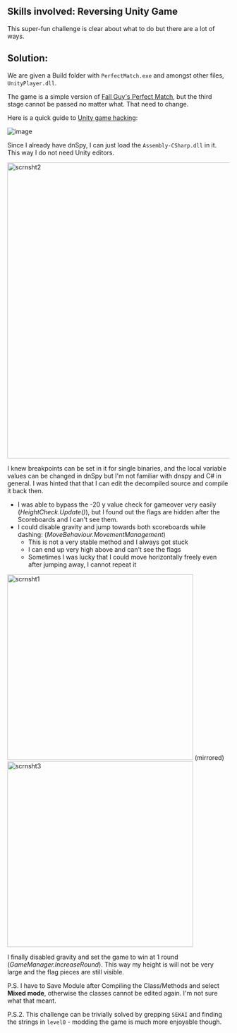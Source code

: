 ## Skills involved: Reversing Unity Game

This super-fun challenge is clear about what to do but there are a lot of ways.

## Solution:

We are given a Build folder with `PerfectMatch.exe` and amongst other files, `UnityPlayer.dll`.

The game is a simple version of [Fall Guy's Perfect Match](https://www.youtube.com/watch?v=edifg0uMzxU), but the third stage cannot be passed no matter what. That need to change.

Here is a quick guide to [Unity game hacking](https://github.com/imadr/Unity-game-hacking):

![image](https://user-images.githubusercontent.com/114584910/193578847-0ae7cdc3-4f15-4e7a-82ee-9497c4ccbcbe.png)

Since I already have dnSpy, I can just load the `Assembly-CSharp.dll` in it. This way I do not need Unity editors.

<img width="671" alt="scrnsht2" src="https://user-images.githubusercontent.com/114584910/193580797-5e4197c5-f4c5-4cd4-8bc2-ddd9068e1e7b.png">

I knew breakpoints can be set in it for single binaries, and the local variable values can be changed in dnSpy but I'm not familiar with dnspy and C# in general. I was hinted that that I can edit the decompiled source and compile it back then.

- I was able to bypass the -20 y value check for gameover very easily (*HeightCheck.Update()*), but I found out the flags are hidden after the Scoreboards and I can't see them.
- I could disable gravity and jump towards both scoreboards while dashing: (*MoveBehaviour.MovementManagement*)
  - This is not a very stable method and I always got stuck
  - I can end up very high above and can't see the flags
  - Sometimes I was lucky that I could move horizontally freely even after jumping away, I cannot repeat it

<img width="421" alt="scrnsht1" src="https://user-images.githubusercontent.com/114584910/193581686-a783efba-0ae4-4df7-89bb-8a8a1797d9e5.png"> (mirrored)
<img width="421" alt="scrnsht3" src="https://user-images.githubusercontent.com/114584910/193604404-59ac0915-ce44-454a-8abe-3b8afe755978.png">

I finally disabled gravity and set the game to win at 1 round (*GameManager.IncreaseRound*). This way my height is will not be very large and the flag pieces are still visible.

P.S. I have to Save Module after Compiling the Class/Methods and select **Mixed mode**, otherwise the classes cannot be edited again. I'm not sure what that meant.

P.S.2. This challenge can be trivially solved by grepping `SEKAI` and finding the strings in `level0` - modding the game is much more enjoyable though.
